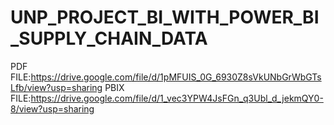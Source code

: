 # UNP_PROJECT_BI_WITH_POWER_BI_SUPPLY_CHAIN_DATA
PDF FILE:https://drive.google.com/file/d/1pMFUIS_0G_6930Z8sVkUNbGrWbGTsLfb/view?usp=sharing
PBIX FILE:https://drive.google.com/file/d/1_vec3YPW4JsFGn_q3Ubl_d_jekmQY0-8/view?usp=sharing
